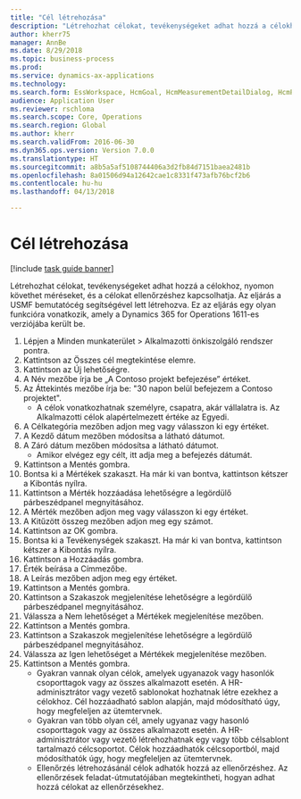 ```yaml
--- 
title: "Cél létrehozása"
description: "Létrehozhat célokat, tevékenységeket adhat hozzá a célokhoz, nyomon követhet méréseket, és a célokat ellenőrzéshez kapcsolhatja."
author: kherr75
manager: AnnBe
ms.date: 8/29/2018
ms.topic: business-process
ms.prod: 
ms.service: dynamics-ax-applications
ms.technology: 
ms.search.form: EssWorkspace, HcmGoal, HcmMeasurementDetailDialog, HcmPerfJournalAdd, HcmGoalChangeSettings
audience: Application User
ms.reviewer: rschloma
ms.search.scope: Core, Operations
ms.search.region: Global
ms.author: kherr
ms.search.validFrom: 2016-06-30
ms.dyn365.ops.version: Version 7.0.0
ms.translationtype: HT
ms.sourcegitcommit: a8b5a5af5108744406a3d2fb84d7151baea2481b
ms.openlocfilehash: 8a01506d94a12642cae1c8331f473afb76bcf2b6
ms.contentlocale: hu-hu
ms.lasthandoff: 04/13/2018

---
```

# <a name="create-a-goal"></a>Cél létrehozása

[!include [task guide banner](../../includes/task-guide-banner.md)]

Létrehozhat célokat, tevékenységeket adhat hozzá a célokhoz, nyomon követhet méréseket, és a célokat ellenőrzéshez kapcsolhatja. Az eljárás a USMF bemutatócég segítségével lett létrehozva. Ez az eljárás egy olyan funkcióra vonatkozik, amely a Dynamics 365 for Operations 1611-es verziójába került be.

1. Lépjen a Minden munkaterület > Alkalmazotti önkiszolgáló rendszer pontra.
2. Kattintson az Összes cél megtekintése elemre.
3. Kattintson az Új lehetőségre.
4. A Név mezőbe írja be „A Contoso projekt befejezése” értéket.
5. Az Áttekintés mezőbe írja be: "30 napon belül befejezem a Contoso projektet".
    * A célok vonatkozhatnak személyre, csapatra, akár vállalatra is. Az Alkalmazotti célok alapértelmezett értéke az Egyedi.  
6. A Célkategória mezőben adjon meg vagy válasszon ki egy értéket.
7. A Kezdő dátum mezőben módosítsa a látható dátumot.
8. A Záró dátum mezőben módosítsa a látható dátumot.
    * Amikor elvégez egy célt, itt adja meg a befejezés dátumát.  
9. Kattintson a Mentés gombra.
10. Bontsa ki a Mértékek szakaszt. Ha már ki van bontva, kattintson kétszer a Kibontás nyílra.
11. Kattintson a Mérték hozzáadása lehetőségre a legördülő párbeszédpanel megnyitásához.
12. A Mérték mezőben adjon meg vagy válasszon ki egy értéket.
13. A Kitűzött összeg mezőben adjon meg egy számot.
14. Kattintson az OK gombra.
15. Bontsa ki a Tevékenységek szakaszt. Ha már ki van bontva, kattintson kétszer a Kibontás nyílra.
16. Kattintson a Hozzáadás gombra.
17. Érték beírása a Címmezőbe.
18. A Leírás mezőben adjon meg egy értéket.
19. Kattintson a Mentés gombra.
20. Kattintson a Szakaszok megjelenítése lehetőségre a legördülő párbeszédpanel megnyitásához.
21. Válassza a Nem lehetőséget a Mértékek megjelenítése mezőben.
22. Kattintson a Mentés gombra.
23. Kattintson a Szakaszok megjelenítése lehetőségre a legördülő párbeszédpanel megnyitásához.
24. Válassza az Igen lehetőséget a Mértékek megjelenítése mezőben.
25. Kattintson a Mentés gombra.
    * Gyakran vannak olyan célok, amelyek ugyanazok vagy hasonlók csoporttagok vagy az összes alkalmazott esetén.     A HR-adminisztrátor vagy vezető sablonokat hozhatnak létre ezekhez a célokhoz. Cél hozzáadható sablon alapján, majd módosítható úgy, hogy megfeleljen az ütemtervnek.  
    * Gyakran van több olyan cél, amely ugyanaz vagy hasonló csoporttagok vagy az összes alkalmazott esetén.     A HR-adminisztrátor vagy vezető létrehozhatnak egy vagy több célsablont tartalmazó célcsoportot. Célok hozzáadhatók célcsoportból, majd módosíthatók úgy, hogy megfeleljen az ütemtervnek.  
    * Ellenőrzés létrehozásánál célok adhatók hozzá az ellenőrzéshez. Az ellenőrzések feladat-útmutatójában megtekintheti, hogyan adhat hozzá célokat az ellenőrzésekhez.  


